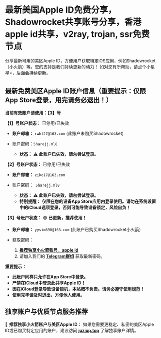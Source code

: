 # 最新美国Apple ID免费分享，Shadowrocket共享账号分享，香港apple id共享，v2ray, trojan, ssr免费节点

分享最新可用的美区Apple ID，方便用户获取特定iOS应用，例如Shadowrocket（小火箭）等。您的支持是我们持续更新的动力！
如对您有所帮助，请点个小星星⭐，后面会持续更新。

## 最新免费美区Apple ID账户信息（重要提示：仅限App Store登录，用完请务必退出！）

**当前有效账户请使用：【3】号**

**【1】号账户状态：** 已停用/已失效

- **账户邮箱：** `rwhl27@163.com` (此账户未购买Shadowrocket)

- 账户密码：`Sharejj.ml8`

  - **状态：** ⚠️ **此账户已失效，请勿尝试登录。**

**【2】号账户状态：** 已停用/已失效

- **账户邮箱：** `ziko17@163.com`

- 账户密码：`
  Sharejj.ml8`

  - **状态：** ⚠️ **此账户已失效，请勿尝试登录。**
  - **特别提醒：** **仅限在您的设备App Store应用内登录使用。请勿在系统设置中的iCloud选项登录，否则可能导致设备锁定，风险自负！**

**【3】号账户状态：** 🟢 **已更新，推荐使用！**

-  **账户邮箱：** `yysim390@163.com` (此账户已购买Shadowrocket小火箭)

- 获取密码：
  1. **[推荐独享小火箭账号，apple id](https://shop.muooy.com/buy/15)**
  2. 请加入我们的 **[Telegram群组](https://t.me/juzixpchat)** 获取最新密码。


**重要提示：**

  - **此账户同样只允许在App Store中登录。**
  - **严禁在iCloud中登录此共享Apple ID！**
  - **因在iCloud登录导致设备锁机，本站概不负责。请务必遵守使用规范！**
  - **使用完毕请及时退出，方便他人使用。**

## **独享账户与优质节点服务推荐**

🚀 **推荐独享小火箭账户与美区Apple ID：**
如果您需要更稳定、私密的美区Apple ID或已购买特定应用的账户，建议访问 **[juzixp.top](https://juzixp.top/)** 了解独享账户详情。
